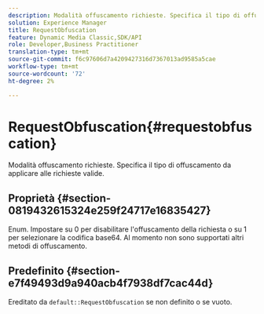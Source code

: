 ```yaml
---
description: Modalità offuscamento richieste. Specifica il tipo di offuscamento da applicare alle richieste valide.
solution: Experience Manager
title: RequestObfuscation
feature: Dynamic Media Classic,SDK/API
role: Developer,Business Practitioner
translation-type: tm+mt
source-git-commit: f6c97606d7a4209427316d7367013ad9585a5cae
workflow-type: tm+mt
source-wordcount: '72'
ht-degree: 2%

---
```



# RequestObfuscation{#requestobfuscation}

Modalità offuscamento richieste. Specifica il tipo di offuscamento da applicare alle richieste valide.

## Proprietà {#section-0819432615324e259f24717e16835427}

Enum. Impostare su 0 per disabilitare l&#39;offuscamento della richiesta o su 1 per selezionare la codifica base64. Al momento non sono supportati altri metodi di offuscamento.

## Predefinito {#section-e7f49493d9a940acb4f7938df7cac44d}

Ereditato da `default::RequestObfuscation` se non definito o se vuoto.
